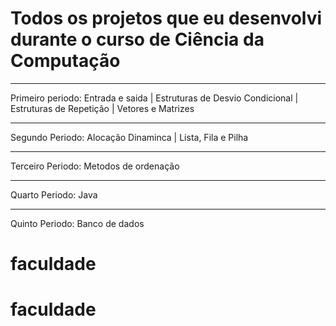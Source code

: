 # Todos os projetos que eu desenvolvi durante o curso de Ciência da Computação 
***
Primeiro periodo: Entrada e saida | Estruturas de Desvio Condicional | Estruturas de Repetição | Vetores e Matrizes 
***
Segundo Periodo: Alocação Dinaminca | Lista, Fila e Pilha 
***
Terceiro Periodo: Metodos de ordenação 
*** 
Quarto Periodo: Java 
*** 
Quinto Periodo: Banco de dados
# faculdade
# faculdade
